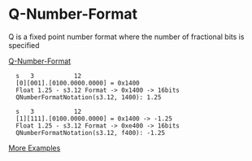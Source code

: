 # Q-Number-Format
Q is a fixed point number format where the number of fractional bits is specified

[Q-Number-Format](https://en.wikipedia.org/wiki/Q_(number_format))


      s   3           12
      [0][001].[0100.0000.0000] = 0x1400
      Float 1.25 - s3.12 Format -> 0x1400 -> 16bits 
      QNumberFormatNotation(s3.12, 1400): 1.25
      
      s   3           12
      [1][111].[0100.0000.0000] = 0x1400 -> -1.25
      Float 1.25 - s3.12 Format -> 0xe400 -> 16bits
      QNumberFormatNotation(s3.12, f400): -1.25
      
[More Examples](https://github.com/mgarcia01752/Q-Number-Format/blob/master/src/com/mgarcia/qnumberformat/test/QFormatFixedPointTest.java)
		  
		  

